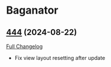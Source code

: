 # Baganator

## [444](https://github.com/Baganator/Baganator/tree/444) (2024-08-22)
[Full Changelog](https://github.com/Baganator/Baganator/compare/443...444) 

- Fix view layout resetting after update  
